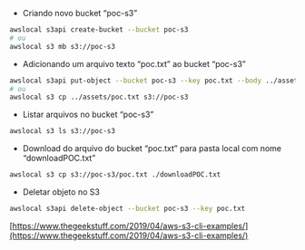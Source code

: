 - Criando novo bucket “poc-s3”

```bash
awslocal s3api create-bucket --bucket poc-s3
# ou
awslocal s3 mb s3://poc-s3
```

- Adicionando um arquivo texto “poc.txt” ao bucket “poc-s3”

```bash
awslocal s3api put-object --bucket poc-s3 --key poc.txt --body ../assets/poc.txt
# ou 
awslocal s3 cp ../assets/poc.txt s3://poc-s3
```

- Listar arquivos no bucket “poc-s3”

```bash
awslocal s3 ls s3://poc-s3 
```

- Download do arquivo do bucket “poc.txt” para pasta local com nome “downloadPOC.txt”

```bash
awslocal s3 cp s3://poc-s3/poc.txt ./downloadPOC.txt
```

- Deletar objeto no S3

```bash
awslocal s3api delete-object --bucket poc-s3 --key poc.txt
```

[https://www.thegeekstuff.com/2019/04/aws-s3-cli-examples/](https://www.thegeekstuff.com/2019/04/aws-s3-cli-examples/)